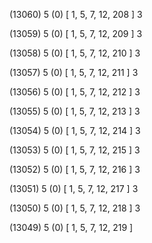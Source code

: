 (13060) 5 (0) [ 1, 5, 7, 12, 208 ] 3 


(13059) 5 (0) [ 1, 5, 7, 12, 209 ] 3 


(13058) 5 (0) [ 1, 5, 7, 12, 210 ] 3 


(13057) 5 (0) [ 1, 5, 7, 12, 211 ] 3 


(13056) 5 (0) [ 1, 5, 7, 12, 212 ] 3 


(13055) 5 (0) [ 1, 5, 7, 12, 213 ] 3 


(13054) 5 (0) [ 1, 5, 7, 12, 214 ] 3 


(13053) 5 (0) [ 1, 5, 7, 12, 215 ] 3 


(13052) 5 (0) [ 1, 5, 7, 12, 216 ] 3 


(13051) 5 (0) [ 1, 5, 7, 12, 217 ] 3 


(13050) 5 (0) [ 1, 5, 7, 12, 218 ] 3 


(13049) 5 (0) [ 1, 5, 7, 12, 219 ]  

